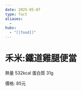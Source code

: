 ```yaml
---
date: 2025-05-07
type: fact
aliases:
  -
hubs:
  - "[[food]]"
---
```


# 禾米:鐵道雞腿便當

熱量 532kcal
蛋白質 31g

價格: 85元


